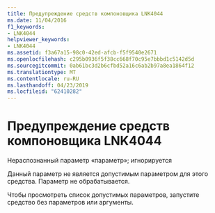 ```yaml
---
title: Предупреждение средств компоновщика LNK4044
ms.date: 11/04/2016
f1_keywords:
- LNK4044
helpviewer_keywords:
- LNK4044
ms.assetid: f3a67a15-98c0-42ed-afcb-f5f9540e2671
ms.openlocfilehash: c295b0936f5f38cc668f70c95e7bbbd1c5142d5d
ms.sourcegitcommit: 0ab61bc3d2b6cfbd52a16c6ab2b97a8ea1864f12
ms.translationtype: MT
ms.contentlocale: ru-RU
ms.lasthandoff: 04/23/2019
ms.locfileid: "62410282"
---
```

# <a name="linker-tools-warning-lnk4044"></a>Предупреждение средств компоновщика LNK4044

Нераспознанный параметр «параметр»; игнорируется

Данный параметр не является допустимым параметром для этого средства. Параметр не обрабатывается.

Чтобы просмотреть список допустимых параметров, запустите средство без параметров или аргументы.